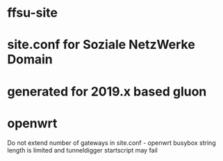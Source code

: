 # ffsu-site
# site.conf for Soziale NetzWerke Domain
# generated for 2019.x based gluon
# openwrt

Do not extend number of gateways in site.conf  - openwrt busybox string length is limited and tunneldigger startscript may fail
